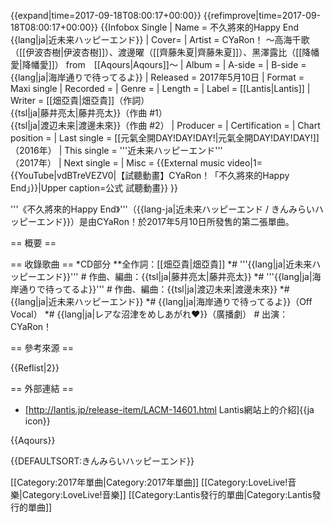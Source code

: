 {{expand|time=2017-09-18T08:00:17+00:00}}
{{refimprove|time=2017-09-18T08:00:17+00:00}}
{{Infobox Single
| Name = 不久將來的Happy End<br>{{lang|ja|近未来ハッピーエンド}}
| Cover=
| Artist = CYaRon！ 〜高海千歌（[[伊波杏樹|伊波杏樹]]）、渡邊曜（[[齊藤朱夏|齊藤朱夏]]）、黑澤露比（[[降幡愛|降幡愛]]） from　[[Aqours|Aqours]]〜
| Album =
| A-side =
| B-side = {{lang|ja|海岸通りで待ってるよ}}
| Released = 2017年5月10日
| Format = Maxi single
| Recorded =
| Genre = 
| Length =
| Label = [[Lantis|Lantis]]
| Writer = [[畑亞貴|畑亞貴]]（作詞）<br />{{tsl|ja|藤井亮太|藤井亮太}}（作曲 #1）<br />{{tsl|ja|渡辺未来|渡邊未來}}（作曲 #2）
| Producer =
| Certification =
| Chart position = 
| Last single = [[元氣全開DAY!DAY!DAY!|元氣全開DAY!DAY!DAY!]]<br />（2016年）
| This single = '''近未来ハッピーエンド'''<br />（2017年）
| Next single =
| Misc = {{External music video|1={{YouTube|vdBTreVEZV0|【試聽動畫】CYaRon！「不久將來的Happy End」}}|Upper caption=公式 試聽動畫}}
}}

'''《不久將來的Happy End》'''（{{lang-ja|近未来ハッピーエンド / きんみらいハッピーエンド}}）是由CYaRon！於2017年5月10日所發售的第二張單曲。

== 概要 ==

== 收錄歌曲 ==
*CD部分
**全作詞：[[畑亞貴|畑亞貴]]
*# '''{{lang|ja|近未来ハッピーエンド}}'''
*#* 作曲、編曲：{{tsl|ja|藤井亮太|藤井亮太}}
*# '''{{lang|ja|海岸通りで待ってるよ}}'''
*#* 作曲、編曲：{{tsl|ja|渡辺未来|渡邊未來}}
*# {{lang|ja|近未来ハッピーエンド}}
*# {{lang|ja|海岸通りで待ってるよ}}（Off Vocal）
*# {{lang|ja|レアな沼津をめしあがれ❤}}（廣播劇）
*#* 出演：CYaRon！

== 參考來源 ==

{{Reflist|2}}

== 外部連結 ==
* [http://lantis.jp/release-item/LACM-14601.html Lantis網站上的介紹]{{ja icon}}

{{Aqours}}

{{DEFAULTSORT:きんみらいハッピーエンド}}

[[Category:2017年單曲|Category:2017年單曲]]
[[Category:LoveLive!音樂|Category:LoveLive!音樂]]
[[Category:Lantis發行的單曲|Category:Lantis發行的單曲]]
